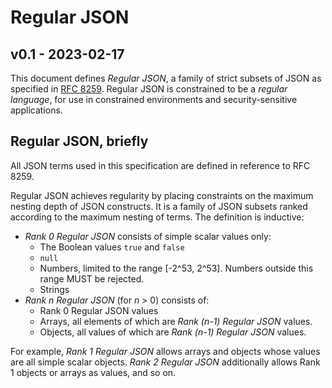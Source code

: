 # Regular JSON
## v0.1 - 2023-02-17

This document defines *Regular JSON*, a family of strict subsets of JSON as
specified in [RFC 8259](https://www.rfc-editor.org/rfc/rfc8259.html). Regular
JSON is constrained to be a *regular language*, for use in constrained
environments and security-sensitive applications.

## Regular JSON, briefly

All JSON terms used in this specification are defined in reference to RFC 8259.

Regular JSON achieves regularity by placing constraints on the maximum nesting
depth of JSON constructs. It is a family of JSON subsets ranked according to
the maximum nesting of terms. The definition is inductive:

 * _Rank 0 Regular JSON_ consists of simple scalar values only:
    - The Boolean values `true` and `false`
    - `null`
    - Numbers, limited to the range [-2^53, 2^53]. Numbers outside this range
      MUST be rejected.
    - Strings
 * _Rank n Regular JSON_ (for *n* > 0) consists of:
    - Rank 0 Regular JSON values
    - Arrays, all elements of which are *Rank (n-1) Regular JSON* values.
    - Objects, all values of which are *Rank (n-1) Regular JSON* values.

For example, *Rank 1 Regular JSON* allows arrays and objects whose values are
all simple scalar objects. *Rank 2 Regular JSON* additionally allows Rank 1
objects or arrays as values, and so on.
